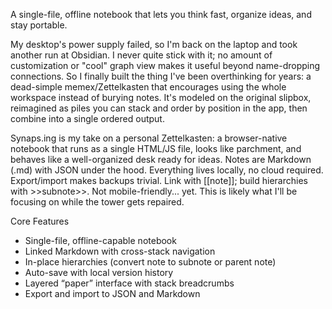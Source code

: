 A single-file, offline notebook that lets you think fast, organize ideas, and stay portable.

My desktop's power supply failed, so I'm back on the laptop and took another run at Obsidian. I never quite stick with it; no amount of customization or "cool" graph view makes it useful beyond name-dropping connections. So I finally built the thing I've been overthinking for years: a dead-simple memex/Zettelkasten that encourages using the whole workspace instead of burying notes. It's modeled on the original slipbox, reimagined as piles you can stack and order by position in the app, then combine into a single ordered output.

Synaps.ing is my take on a personal Zettelkasten: a browser-native notebook that runs as a single HTML/JS file, looks like parchment, and behaves like a well-organized desk ready for ideas. Notes are Markdown (.md) with JSON under the hood. Everything lives locally, no cloud required. Export/import makes backups trivial. Link with [[note]]; build hierarchies with >>subnote>>. Not mobile-friendly... yet. This is likely what I'll be focusing on while the tower gets repaired.

Core Features
- Single-file, offline-capable notebook
- Linked Markdown with cross-stack navigation
- In-place hierarchies (convert note to subnote or parent note)
- Auto-save with local version history
- Layered “paper” interface with stack breadcrumbs
- Export and import to JSON and Markdown
